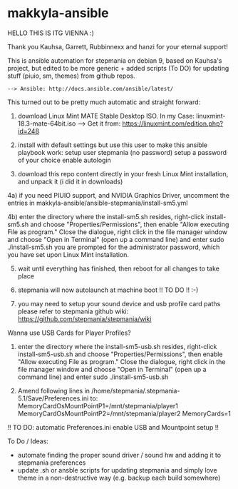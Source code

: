 # makkyla-ansible
HELLO THIS IS ITG VIENNA :)

Thank you Kauhsa, Garrett, Rubbinnexx and hanzi for your eternal support!

This is ansible automation for stepmania on debian 9, based on Kauhsa's project, but edited to be more generic + added scripts (To DO) for updating stuff (piuio, sm, themes) from github repos.

	--> Ansible: http://docs.ansible.com/ansible/latest/

This turned out to be pretty much automatic and straight forward:

1) download Linux Mint MATE Stable Desktop ISO. In my Case: linuxmint-18.3-mate-64bit.iso
	--> Get it from: https://linuxmint.com/edition.php?id=248

2) install with default settings but use this user to make this ansible playbook work:
	setup user stepmania (no password)
	setup a password of your choice
	enable autologin

3) download this repo content directly in your fresh Linux Mint installation, and unpack it  (i did it in downloads)

4a) if you need PIUIO support, and NVIDIA Graphics Driver, uncomment the entries in makkyla-ansible/ansible-stepmania/install-sm5.yml

4b) enter the directory where the install-sm5.sh resides, right-click install-sm5.sh and choose "Properties/Permissions", then enable "Allow executing File as program."
  Close the dialogue, right click in the file manager window and choose "Open in Terminal" (open up a command line) and enter
	sudo ./install-sm5.sh
   you are prompted for the administrator password, which you have set upon Linux Mint installation.

5) wait until everything has finished, then reboot for all changes to take place

6) stepmania will now autolaunch at machine boot
  !! TO DO !! :-)

7) you may need to setup your sound device and usb profile card paths
   please refer to stepmania github wiki: https://github.com/stepmania/stepmania/wiki


Wanna use USB Cards for Player Profiles?

1) enter the directory where the install-sm5-usb.sh resides, right-click install-sm5-usb.sh and choose "Properties/Permissions", then enable "Allow executing File as program."
  Close the dialogue, right click in the file manager window and choose "Open in Terminal" (open up a command line) and enter
	sudo ./install-sm5-usb.sh

2) Amend following lines in /home/stepmania/.stepmania-5.1/Save/Preferences.ini to:
  MemoryCardOsMountPointP1=/mnt/stepmania/player1
  MemoryCardOsMountPointP2=/mnt/stepmania/player2
  MemoryCards=1

  !! TO DO: automatic Preferences.ini enable USB and Mountpoint setup !!


To Do / Ideas:

- automate finding the proper sound driver / sound hw and adding it to stepmania preferences
- update .sh or ansble scripts for updating stepmania and simply love theme in a non-destructive way (e.g. backup each build somewhere)
